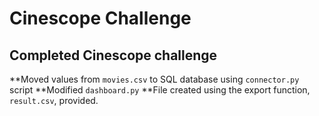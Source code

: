 # Cinescope Challenge 

## Completed Cinescope challenge 

**Moved values from `movies.csv` to SQL database using `connector.py` script
**Modified `dashboard.py` 
**File created using the export function, `result.csv`, provided.

